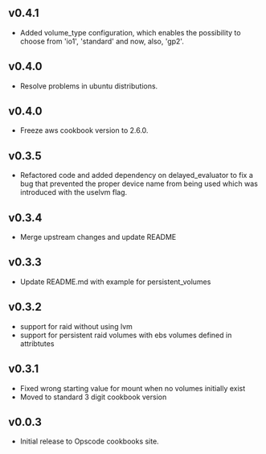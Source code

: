 ## v0.4.1
- Added volume_type configuration, which enables the possibility to choose from
  'io1', 'standard' and now, also, 'gp2'.

## v0.4.0
- Resolve problems in ubuntu distributions.
## v0.4.0
- Freeze aws cookbook version to 2.6.0.
## v0.3.5
- Refactored code and added dependency on delayed_evaluator to fix a bug that
  prevented the proper device name from being used which was introduced with the
  uselvm flag.
## v0.3.4
- Merge upstream changes and update README
## v0.3.3
- Update README.md with example for persistent_volumes
## v0.3.2
- support for raid without using lvm
- support for persistent raid volumes with ebs volumes defined in attribtutes
## v0.3.1
- Fixed wrong starting value for mount when no volumes initially exist
- Moved to standard 3 digit cookbook version
## v0.0.3
- Initial release to Opscode cookbooks site.

